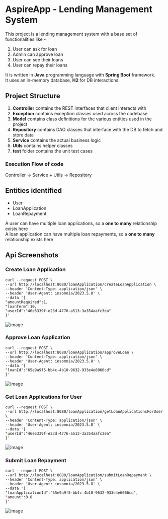 # AspireApp - Lending Management System

This project is a lending management system with a base set of functionalities like -

1. User can ask for loan
2. Admin can approve loan
3. User can see their loans
4. User can repay their loans

It is written in **Java** programming language with **Spring Boot** framework.  
It uses an in-memory database, **H2** for DB interactions.

## Project Structure

1. **Controller** contains the REST interfaces that client interacts with
2. **Exception** contains exception classes used across the codebase
3. **Model** contains class definitions for the various entities used in the project
4. **Repository** contains DAO classes that interface with the DB to fetch and store data
5. **Service** contains the actual business logic 
6. **Utils** contains helper classes
7. **test** folder contains the unit test cases

### Execution Flow of code
Controller -> Service + Utils -> Repository

## Entities identified

- User
- LoanApplication
- LoanRepayment

A user can have multiple loan applications, so a **one to many** relationship exists here  
A loan application can have multiple loan repayments, so a **one to many** relationship exists here  

## Api Screenshots
### Create Loan Application
    curl --request POST \
    --url http://localhost:8080/loanApplication/createLoanApplication \
    --header 'Content-Type: application/json' \
    --header 'User-Agent: insomnia/2023.5.8' \
    --data '{
    "amountRequired":1,
    "loanTerm":10,
    "userId":"46e5339f-e23d-4776-a513-3a354aafc3ea"
    }'
![image](https://github.com/agrawal-utkarsh/AspireApp/assets/14595816/549d5163-de05-4f71-8d27-73906c079de5)

### Approve Loan Application
    curl --request POST \
    --url http://localhost:8080/loanApplication/approveLoan \
    --header 'Content-Type: application/json' \
    --header 'User-Agent: insomnia/2023.5.8' \
    --data '{
    "loanId":"65e9a9f5-bb4c-4b10-9632-933e4e6066cd"
    }'
![image](https://github.com/agrawal-utkarsh/AspireApp/assets/14595816/0e00ea34-0559-4719-87b9-705bd33e4454)

### Get Loan Applications for User
    curl --request POST \
    --url http://localhost:8080/loanApplication/getLoanApplicationsForUser \
    --header 'Content-Type: application/json' \
    --header 'User-Agent: insomnia/2023.5.8' \
    --data '{
    "userId":"46e5339f-e23d-4776-a513-3a354aafc3ea"
    }'
![image](https://github.com/agrawal-utkarsh/AspireApp/assets/14595816/08f2f1d9-3822-4726-80f4-b93f9d01895a)
    
### Submit Loan Repayment
    curl --request POST \
    --url http://localhost:8080/loanApplication/submitLoanRepayment \
    --header 'Content-Type: application/json' \
    --header 'User-Agent: insomnia/2023.5.8' \
    --data '{
    "loanApplicationId":"65e9a9f5-bb4c-4b10-9632-933e4e6066cd",
    "amount":0.8
    }'
![image](https://github.com/agrawal-utkarsh/AspireApp/assets/14595816/2152d6d0-6592-4545-9736-965b224c6222)
